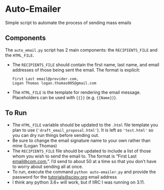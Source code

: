 # Auto-Emailer
Simple script to automate the process of sending mass emails

## Components
The `auto_email.py` script has 2 main components: the `RECIPIENTS_FILE` and the `HTML_FILE`.
- The `RECIPIENTS_FILE` should contain the first name, last name, and email addresses of those being sent the email. The format is explicit:

    ```
    First Last email@provider.com,
    Logan Thomas logan.thomas005@gmail.com
    ```
- The `HTML_FILE` is the template for rendering the email message. Placeholders can be used with `{{}}` (e.g. `{{Name}}`).

## To Run
- The `HTML_FILE` variable should be updated to the `.html` file template you plan to use (`'draft_email_proposal.html'`). It is left as `'test.html'` so you can dry run things before sending out.
- Be sure to change the email signature name to your own rather than mine (Logan Thomas)
- The `RECIPIENTS_FILE` file should be updated to include a list of those whom you wish to send the email to. The format is “First Last email@com.com,”.
I’d send to about 50 at a time so that you don’t have to worry about sending all at once.
- To run, execute the command `python auto-emailer.py` and provide the password for the tutorials@scipy.org email address
- I think any python 3.6+ will work, but if IIRC I was running on 3.11.
